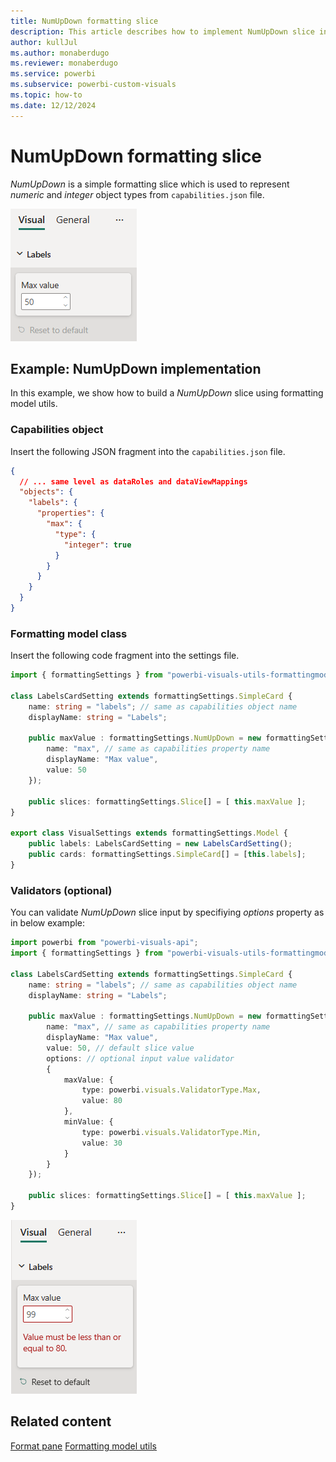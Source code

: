 ```yaml
---
title: NumUpDown formatting slice
description: This article describes how to implement NumUpDown slice in custom visuals using the formatting model utils
author: kullJul
ms.author: monaberdugo
ms.reviewer: monaberdugo
ms.service: powerbi
ms.subservice: powerbi-custom-visuals
ms.topic: how-to
ms.date: 12/12/2024
---
```


# NumUpDown formatting slice

*NumUpDown* is a simple formatting slice which is used to represent *numeric* and *integer* object types from `capabilities.json` file.

![Screenshot of the NumUpDown slice](media/format-pane/num-up-down.png)

## Example: NumUpDown implementation

In this example, we show how to build a *NumUpDown* slice using formatting model utils.

### Capabilities object

Insert the following JSON fragment into the `capabilities.json` file.

```json
{
  // ... same level as dataRoles and dataViewMappings
  "objects": {
    "labels": {
      "properties": {
        "max": {
          "type": {
            "integer": true
          }
        }
      }
    }
  }
}
```

### Formatting model class

Insert the following code fragment into the settings file.

```typescript
import { formattingSettings } from "powerbi-visuals-utils-formattingmodel";

class LabelsCardSetting extends formattingSettings.SimpleCard {
    name: string = "labels"; // same as capabilities object name
    displayName: string = "Labels";

    public maxValue : formattingSettings.NumUpDown = new formattingSettings.NumUpDown({
        name: "max", // same as capabilities property name
        displayName: "Max value",
        value: 50
    });
    
    public slices: formattingSettings.Slice[] = [ this.maxValue ];
}

export class VisualSettings extends formattingSettings.Model {
    public labels: LabelsCardSetting = new LabelsCardSetting();
    public cards: formattingSettings.SimpleCard[] = [this.labels];
}
```

### Validators (optional)

You can validate *NumUpDown* slice input by specifiying *options* property as in below example: 

```typescript
import powerbi from "powerbi-visuals-api";
import { formattingSettings } from "powerbi-visuals-utils-formattingmodel";

class LabelsCardSetting extends formattingSettings.SimpleCard {
    name: string = "labels"; // same as capabilities object name
    displayName: string = "Labels";

    public maxValue : formattingSettings.NumUpDown = new formattingSettings.NumUpDown({
        name: "max", // same as capabilities property name
        displayName: "Max value",
        value: 50, // default slice value
        options: // optional input value validator 
        { 
            maxValue: {
                type: powerbi.visuals.ValidatorType.Max,
                value: 80
            },
            minValue: {
                type: powerbi.visuals.ValidatorType.Min,
                value: 30
            }
        }
    });
    
    public slices: formattingSettings.Slice[] = [ this.maxValue ];
}
```

![Screenshot of the NumUpDown validation](media/format-pane/num-up-down-max-warning.png)

## Related content

[Format pane](format-pane-general.md)
[Formatting model utils](utils-formatting-model.md)